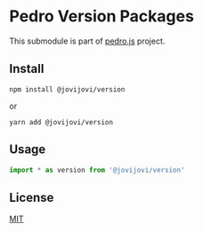 # Pedro Version Packages

This submodule is part of [pedro.js](https://github.com/jovijovi/pedro.js) project.

## Install

```shell
npm install @jovijovi/version
```

or

```shell
yarn add @jovijovi/version
```

## Usage

```typescript
import * as version from '@jovijovi/version'
```

## License

[MIT](LICENSE)
